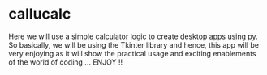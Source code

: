 # callucalc
Here we will use a simple calculator logic to create desktop apps using py. So basically, we will be using the Tkinter library and hence, this app will be very enjoying as it will show the practical usage and exciting enablements of the world of coding ... ENJOY !!
